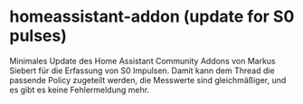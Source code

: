 # homeassistant-addon (update for S0 pulses)
Minimales Update des  Home Assistant Community Addons von Markus Siebert für die Erfassung von S0 Impulsen. Damit kann dem Thread die passende Policy zugeteilt werden, die Messwerte sind gleichmäßiger, und es gibt es keine Fehlermeldung mehr.
